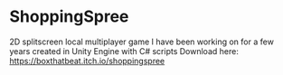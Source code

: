 # ShoppingSpree
2D splitscreen local multiplayer game I have been working on for a few years created in Unity Engine with C# scripts
Download here: https://boxthatbeat.itch.io/shoppingspree

